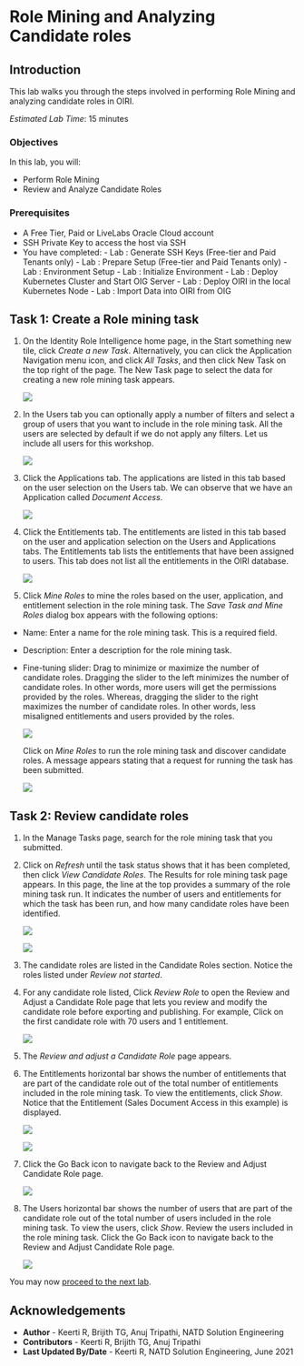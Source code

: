 # Role Mining and Analyzing Candidate roles

## Introduction

This lab walks you through the steps involved in performing Role Mining and analyzing candidate roles in OIRI.

*Estimated Lab Time*: 15 minutes

### Objectives

In this lab, you will:
* Perform Role Mining
* Review and Analyze Candidate Roles

### Prerequisites

* A Free Tier, Paid or LiveLabs Oracle Cloud account
* SSH Private Key to access the host via SSH
* You have completed:
      - Lab : Generate SSH Keys (Free-tier and Paid Tenants only)
      - Lab : Prepare Setup (Free-tier and Paid Tenants only)
      - Lab : Environment Setup
      - Lab : Initialize Environment
      - Lab : Deploy Kubernetes Cluster and Start OIG Server
      - Lab : Deploy OIRI in the local Kubernetes Node
      - Lab : Import Data into OIRI from OIG

## Task 1: Create a Role mining task

1. On the Identity Role Intelligence home page, in the Start something new tile, click *Create a new Task*. Alternatively, you can click the Application Navigation menu icon, and click *All Tasks*, and then click New Task on the top right of the page.
The New Task page to select the data for creating a new role mining task appears.

    ![](images/1-mining.png)


2. In the Users tab you can optionally apply a number of filters and select a group of users that you want to include in the role mining task.
All the users are selected by default if we do not apply any filters. Let us include all users for this workshop.

    ![](images/2-mining.png)


3. Click the Applications tab. The applications are listed in this tab based on the user selection on the Users tab. We can observe that we have an Application called *Document Access*.

    ![](images/3-mining.png)


4. Click the Entitlements tab. The entitlements are listed in this tab based on the user and application selection on the Users and Applications tabs.
The Entitlements tab lists the entitlements that have been assigned to users. This tab does not list all the entitlements in the OIRI database.

    ![](images/4-mining.png)


5. Click *Mine Roles* to mine the roles based on the user, application, and entitlement selection in the role mining task.
The *Save Task and Mine Roles* dialog box appears with the following options:
  - Name: Enter a name for the role mining task. This is a required field.
  - Description: Enter a description for the role mining task.
  - Fine-tuning slider: Drag to minimize or maximize the number of candidate roles. Dragging the slider to the left minimizes the number of candidate roles. In other words, more users will get the permissions provided by the roles. Whereas, dragging the slider to the right maximizes the number of candidate roles. In other words, less misaligned entitlements and users provided by the roles.

    ![](images/5-mining.png)

    Click on *Mine Roles* to run the role mining task and discover candidate roles. A message appears stating that a request for running the task has been submitted.

    ![](images/6-mining.png)  


## Task 2: Review candidate roles

1. In the Manage Tasks page, search for the role mining task that you submitted.

2. Click on *Refresh* until the task status shows that it has been completed, then click *View Candidate Roles*.
The Results for role mining task page appears. In this page, the line at the top provides a summary of the role mining task run. It indicates the number of users and entitlements for which the task has been run, and how many candidate roles have been identified.

    ![](images/13-mining.png)

    ![](images/7-mining.png)


3. The candidate roles are listed in the Candidate Roles section. Notice the roles listed under *Review not started*.


4. For any candidate role listed, Click *Review Role* to open the Review and Adjust a Candidate Role page that lets you review and modify the candidate role before exporting and publishing.
For example, Click on the first candidate role with 70 users and 1 entitlement.

    ![](images/8-mining.png)

5. The *Review and adjust a Candidate Role* page appears.

6. The Entitlements horizontal bar shows the number of entitlements that are part of the candidate role out of the total number of entitlements included in the role mining task. To view the entitlements, click *Show*.
Notice that the Entitlement (Sales Document Access in this example) is displayed.

    ![](images/9-mining.png)

    ![](images/10-mining.png)

7. Click the Go Back icon to navigate back to the Review and Adjust Candidate Role page.

    ![](images/11-mining.png)


8. The Users horizontal bar shows the number of users that are part of the candidate role out of the total number of users included in the role mining task. To view the users, click *Show*. Review the users included in the role mining task. Click the Go Back icon to navigate back to the Review and Adjust Candidate Role page.

    ![](images/12-mining.png)



You may now [proceed to the next lab](#next).

## Acknowledgements
* **Author** - Keerti R, Brijith TG, Anuj Tripathi, NATD Solution Engineering
* **Contributors** -  Keerti R, Brijith TG, Anuj Tripathi
* **Last Updated By/Date** - Keerti R, NATD Solution Engineering, June 2021
